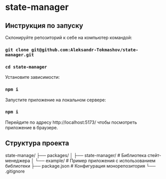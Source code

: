 # state-manager
## Инструкция по запуску
Склонируйте репозиторий к себе на компьютер командой:
### `git clone git@github.com:Aleksandr-Tokmashov/state-manager.git`
### `cd state-manager`

Установите зависимости:
### `npm i`
Запустите приложение на локальном сервере:
### `npm i`

Перейдите по адресу http://localhost:5173/ чтобы посмотреть приложение в браузере.


## Структура проекта
state-manage/
├── packages/
│   ├── state-manager/  # Библиотека стейт-менеджера
│   └── example/        # Пример приложения с использованием библиотеки
├── package.json        # Конфигурация монорепозитория 
└── .gitignore
